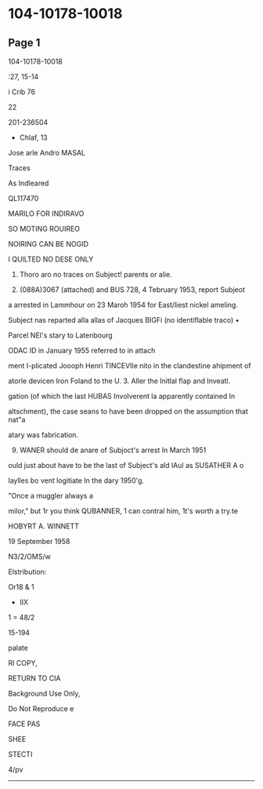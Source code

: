# 104-10178-10018

## Page 1

104-10178-10018

:27, 15-14

i Crib 76

22

201-236504

- Chlaf, 13

Jose arle Andro MASAL

Traces

As Indleared

QL117470

MARILO FOR INDIRAVO

SO MOTING ROUIREO

NOIRING CAN BE NOGID

I QUILTED NO DESE ONLY

1. Thoro aro no traces on Subject! parents or alie.

2. (088A)3067 (attached) and BUS 728, 4 Tebruary 1953, report Subjeot

a arrested in Lammhour on 23 Maroh 1954 for East/liest nickel ameling.

Subject nas reparted alla allas of Jacques BIGFi (no identiflable traco) •

Parcel NEI's stary to Latenbourg

ODAC ID in January 1955 referred to in attach

ment I-plicated Joooph Henri TINCEVIle nito in the clandestine ahipment of

atorle devicen Iron Foland to the U. 3. Aller the Initlal flap and Inveatl.

gation (of which the last HUBAS Involverent la apparently contained In

altschment), the case seans to have been dropped on the assumption that nat"a

atary was fabrication.

9. WANER should de anare of Subjoct's arrest In March 1951

ould just about have to be the last of Subject's ald lAul as SUSATHER A o

laylles bo vent logitiate In the dary 1950'g.

"Once a muggler always a

milor," but 1r you think QUBANNER, 1 can contral him, 1t's worth a try.te

HOBYRT A. WINNETT

19 September 1958

N3/2/OMS/w

Elstribution:

Or18 & 1

- IIX

1 = 48/2

15-194

palate

RI COPY,

RETURN TO CIA

Background Use Only,

Do Not Reproduce e

FACE PAS

SHEE

STECTI

4/pv

---

